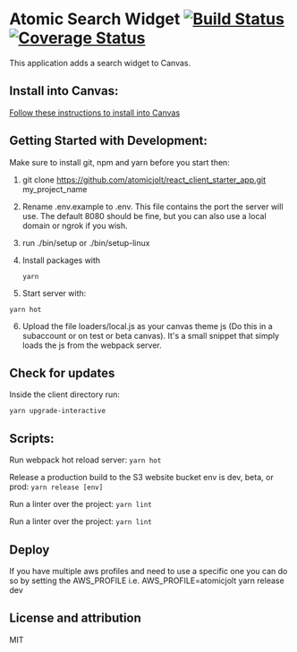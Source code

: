 # Atomic Search Widget [![Build Status](https://travis-ci.org/atomicjolt/react_client_starter_app.svg?branch=master)](https://travis-ci.org/atomicjolt/react_client_starter_app) [![Coverage Status](https://coveralls.io/repos/github/atomicjolt/react_client_starter_app/badge.svg?branch=coveralls)](https://coveralls.io/github/atomicjolt/react_client_starter_app?branch=coveralls)
This application adds a search widget to Canvas.


## Install into Canvas:
[Follow these instructions to install into Canvas](Installation_Instructions.md)


## Getting Started with Development:

Make sure to install git, npm and yarn before you start then:

1. git clone https://github.com/atomicjolt/react_client_starter_app.git my_project_name
2. Rename .env.example to .env. This file contains the port the server will use.
   The default 8080 should be fine, but you can also use a local domain or ngrok if you wish.
3. run ./bin/setup or ./bin/setup-linux
4. Install packages with

    `yarn`

5. Start server with:

  `yarn hot`

6. Upload the file loaders/local.js as your canvas theme js (Do this in a
   subaccount or on test or beta canvas). It's a small
   snippet that simply loads the js from the webpack server.

## Check for updates
Inside the client directory run:

  `yarn upgrade-interactive`


## Scripts:
Run webpack hot reload server:
  `yarn hot`

Release a production build to the S3 website bucket
env is dev, beta, or prod:
  `yarn release [env]`

Run a linter over the project:
  `yarn lint`

Run a linter over the project:
  `yarn lint`

## Deploy
If you have multiple aws profiles and need to use a specific one you can do so by setting the AWS_PROFILE
i.e.
AWS_PROFILE=atomicjolt yarn release dev


## License and attribution
MIT
